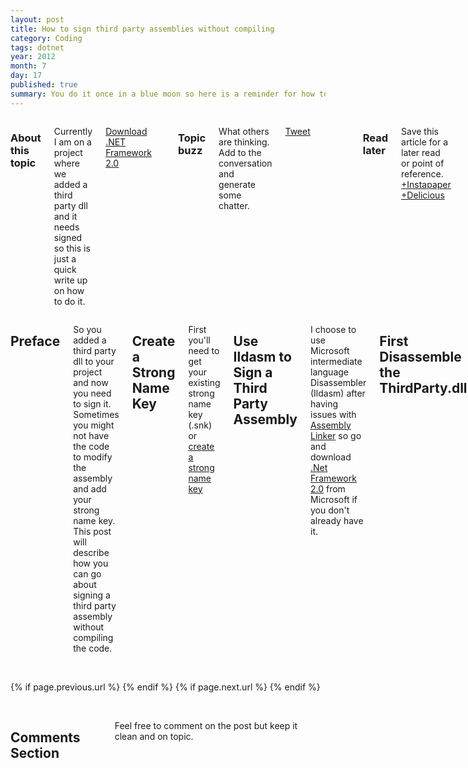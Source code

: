 ```yaml
---
layout: post
title: How to sign third party assemblies without compiling
category: Coding
tags: dotnet 
year: 2012
month: 7
day: 17
published: true
summary: You do it once in a blue moon so here is a reminder for how to sign that third party assembly you added.
---
```


<div class="row">
	<div class="span3 columns well">
	  <h3>About this topic</h3>
	  <p>Currently I am on a project where we added a third party dll and it needs signed so this is just a quick write up on how to do it.</p>	  
	  <p><a href="http://www.microsoft.com/en-us/download/details.aspx?id=19988" alt="Go to Microsoft Download Center" class="btn btn-info" target="_blank">Download .NET Framework 2.0</a></p>
	  <br/>
	  <h3>Topic buzz</h3>
	  <p>What others are thinking. Add to the conversation and generate some chatter.</p>
	  <p><a href="https://twitter.com/share" class="twitter-share-button" data-via="erjjones">Tweet</a></p>
	  <p><g:plusone size="medium"></g:plusone></p>	  
	  <p><script type="text/javascript" src="http://www.reddit.com/buttonlite.js?i=2&styled=off&url=http://erjjones.github.com{{ page.url }}&newwindow=1"></script></p> 	  	  
	  <br/>
	  <h3>Read later</h3>
	  <p>Save this article for a later read or point of reference. <a href="http://www.instapaper.com/hello2?url=http://erjjones.github.com{{ page.url }}&title={{ page.title }}" title="Save {{ page.title }} to Instapaper" target="_blank">+Instapaper</a> <a href="http://www.delicious.com/save" title="Save {{ page.title }} to Delicious" onclick="window.open('http://www.delicious.com/save?v=5&noui&jump=close&url='+encodeURIComponent(location.href)+'&title='+encodeURIComponent(document.title), 'delicious','toolbar=no,width=550,height=550'); return false;">+Delicious</a></p>
	  <br/>	  
	</div>	
	<div class="span8 columns">
	  <h2>Preface</h2>
	  <p>So you added a third party dll to your project and now you need to sign it.  Sometimes you might not have the code to modify the assembly and add your strong name key.  This post will describe how you can go about signing a third party assembly without compiling the code.</p>
		<h2>Create a Strong Name Key</h2>
		<p>First you'll need to get your existing strong name key (.snk) or <a href="http://msdn.microsoft.com/en-us/library/6f05ezxy(v=vs.71).aspx" alt="Go to Microsoft and read more" target="_blank">create a strong name key</a></p>
		<h2>Use Ildasm to Sign a Third Party Assembly</h2>
		<p>I choose to use Microsoft intermediate language Disassembler (Ildasm) after having issues with <a href="http://msdn.microsoft.com/en-us/library/c405shex.aspx" alt="Go to MSDN to read more" target="_blank">Assembly Linker</a> so go and download <a href="http://www.microsoft.com/en-us/download/details.aspx?id=19988" alt="Go to Microsoft to download and read more" target="_blank">.Net Framework 2.0</a> from Microsoft if you don't already have it.</p>
		<h2>First Disassemble the ThirdParty.dll</h2>
		<p>Open a Visual Studio Command Prompt and type the following command:</p>
		<p><pre><code>D:\Common\ThirdParty>ildasm /all /out=NewThirdParty.il ThirdParty.dll</code></pre></p>
		<p>This will create a file called NewThirdParty.il which will be used next to sign and build.</p>
		<h2>Second Rebuild and Sign the ThirdParty.dll</h2>
		<p>Open a Visual Studio Command Prompt and type the following command:</p>
		<p><pre><code>D:\Common\ThirdParty>ildasm /all /out=NewThirdParty.il ThirdParty.dll</code></pre></p>
		<h2>Next Switch Your Assemblies</h2>
		<p>
			<ul>
				<li>Delete ThirdParty.dll</li>
				<li>Rename NewThirdParty.dll to ThirdParty.dll</li>
			</ul>
		</p>
		<h2>Finally Verify Assembly was Signed</h2>
		<p>You'll want to verify that your assembly is now signed.  To do this Open an Visual Studio Command Prompt and type the following command:</p>
		<p><pre><code>sn -vf ThirdParty.dll</code></pre></p>
		<p>You should get an output similar to..</p>
		<p><pre><code>Assembly 'ThirdParty.dll' is valid</code></pre></p>
	</div>
</div> 

<div class="row">
	<div class="span3 columns">&nbsp;</div>
	<div class="span9 column">
			<p class="pull-right">{% if page.previous.url %} <a href="{{page.previous.url}}" title="Previous Post: {{page.previous.title}}"><i class="icon-chevron-left"></i></a> 	{% endif %}   {% if page.next.url %} 	<a href="{{page.next.url}}" title="Next Post: {{page.next.title}}"><i class="icon-chevron-right"></i></a> 	{% endif %} </p>  
	</div>
</div>

<div class="row">
	<div class="span3 columns">&nbsp;</div>
    <div class="span9 columns">    
		<h2>Comments Section</h2>
	    <p>Feel free to comment on the post but keep it clean and on topic.</p>	
		<div id="disqus_thread"></div>
		<script type="text/javascript">
			/* * * CONFIGURATION VARIABLES: EDIT BEFORE PASTING INTO YOUR WEBPAGE * * */
			var disqus_shortname = 'ericjones'; // required: replace example with your forum shortname
			var disqus_identifier = '{{ page.url }}';
			var disqus_url = 'http://erjjones.github.com{{ page.url }}';
			
			/* * * DON'T EDIT BELOW THIS LINE * * */
			(function() {
				var dsq = document.createElement('script'); dsq.type = 'text/javascript'; dsq.async = true;
				dsq.src = 'http://' + disqus_shortname + '.disqus.com/embed.js';
				(document.getElementsByTagName('head')[0] || document.getElementsByTagName('body')[0]).appendChild(dsq);
			})();
		</script>
		<noscript>Please enable JavaScript to view the <a href="http://disqus.com/?ref_noscript">comments powered by Disqus.</a></noscript>
		<a href="http://disqus.com" class="dsq-brlink">blog comments powered by <span class="logo-disqus">Disqus</span></a>
	</div>
</div>

<!-- Twitter -->
<script>!function(d,s,id){var js,fjs=d.getElementsByTagName(s)[0];if(!d.getElementById(id)){js=d.createElement(s);js.id=id;js.src="//platform.twitter.com/widgets.js";fjs.parentNode.insertBefore(js,fjs);}}(document,"script","twitter-wjs");</script>

<!-- Google + -->
<script type="text/javascript">
  (function() {
    var po = document.createElement('script'); po.type = 'text/javascript'; po.async = true;
    po.src = 'https://apis.google.com/js/plusone.js';
    var s = document.getElementsByTagName('script')[0]; s.parentNode.insertBefore(po, s);
  })();
</script>